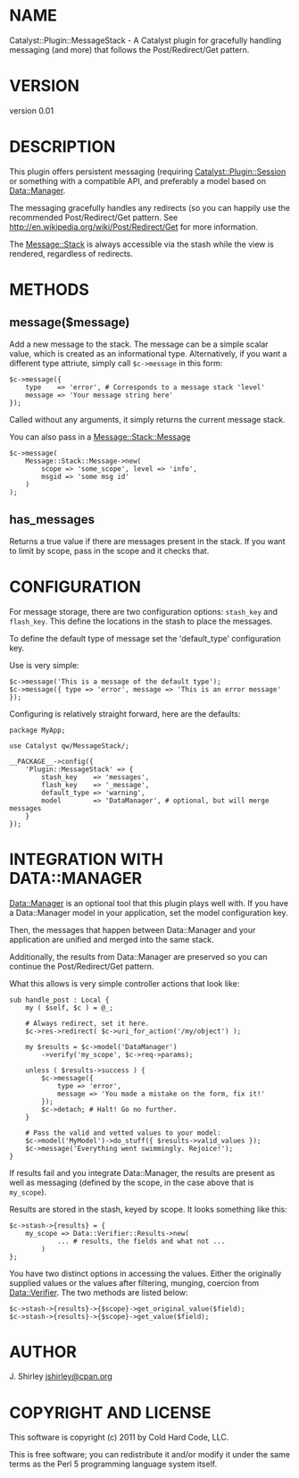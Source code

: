 # NAME

Catalyst::Plugin::MessageStack - A Catalyst plugin for gracefully handling messaging (and more) that follows the Post/Redirect/Get pattern.

# VERSION

version 0.01

# DESCRIPTION

This plugin offers persistent messaging (requiring [Catalyst::Plugin::Session](http://search.cpan.org/perldoc?Catalyst::Plugin::Session)
or something with a compatible API, and preferably a model based on
[Data::Manager](http://search.cpan.org/perldoc?Data::Manager).

The messaging gracefully handles any redirects (so you can happily use the
recommended Post/Redirect/Get pattern. See
http://en.wikipedia.org/wiki/Post/Redirect/Get for more information.

The [Message::Stack](http://search.cpan.org/perldoc?Message::Stack) is always accessible via the stash while the view is
rendered, regardless of redirects.

# METHODS

## message($message)

Add a new message to the stack.  The message can be a simple scalar value, which
is created as an informational type.  Alternatively, if you want a different
type attriute, simply call `$c->message` in this form:

    $c->message({
        type    => 'error', # Corresponds to a message stack 'level'
        message => 'Your message string here'
    });

Called without any arguments, it simply returns the current message stack.

You can also pass in a [Message::Stack::Message](http://search.cpan.org/perldoc?Message::Stack::Message)

    $c->message(
        Message::Stack::Message->new(
            scope => 'some_scope', level => 'info',
            msgid => 'some msg id'
        )
    );

## has_messages

Returns a true value if there are messages present in the stack. If you want
to limit by scope, pass in the scope and it checks that.

# CONFIGURATION

For message storage, there are two configuration options: `stash_key` and 
`flash_key`.  This define the locations in the stash to place the messages.

To define the default type of message set the 'default_type' configuration key.

Use is very simple:

    $c->message('This is a message of the default type');
    $c->message({ type => 'error', message => 'This is an error message' });

Configuring is relatively straight forward, here are the defaults:

    package MyApp;

    use Catalyst qw/MessageStack/;

    __PACKAGE__->config({
        'Plugin::MessageStack' => {
            stash_key    => 'messages',
            flash_key    => '_message',
            default_type => 'warning',
            model        => 'DataManager', # optional, but will merge messages
        }
    });

# INTEGRATION WITH DATA::MANAGER

[Data::Manager](http://search.cpan.org/perldoc?Data::Manager) is an optional tool that this plugin plays well with. If you
have a Data::Manager model in your application, set the model configuration
key.

Then, the messages that happen between Data::Manager and your application are
unified and merged into the same stack.

Additionally, the results from Data::Manager are preserved so you can continue
the Post/Redirect/Get pattern.

What this allows is very simple controller actions that look like:

    sub handle_post : Local {
        my ( $self, $c ) = @_;

        # Always redirect, set it here.
        $c->res->redirect( $c->uri_for_action('/my/object') );

        my $results = $c->model('DataManager')
            ->verify('my_scope', $c->req->params);

        unless ( $results->success ) {
            $c->message({
                type => 'error',
                message => 'You made a mistake on the form, fix it!'
            });
            $c->detach; # Halt! Go no further.
        }

        # Pass the valid and vetted values to your model:
        $c->model('MyModel')->do_stuff({ $results->valid_values });
        $c->message('Everything went swimmingly. Rejoice!');
    }

If results fail and you integrate Data::Manager, the results are present as
well as messaging (defined by the scope, in the case above that is `my_scope`).

Results are stored in the stash, keyed by scope. It looks something like this:

    $c->stash->{results} = {
        my_scope => Data::Verifier::Results->new(
                ... # results, the fields and what not ...
            )
    };

You have two distinct options in accessing the values. Either the originally
supplied values or the values after filtering, munging, coercion from
[Data::Verifier](http://search.cpan.org/perldoc?Data::Verifier).  The two methods are listed below:

    $c->stash->{results}->{$scope}->get_original_value($field);
    $c->stash->{results}->{$scope}->get_value($field);

# AUTHOR

J. Shirley <jshirley@cpan.org>

# COPYRIGHT AND LICENSE

This software is copyright (c) 2011 by Cold Hard Code, LLC.

This is free software; you can redistribute it and/or modify it under
the same terms as the Perl 5 programming language system itself.